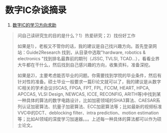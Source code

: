 # 数字IC杂谈摘录

1. [数字IC的学习方向求助](http://bbs.eetop.cn/thread-853891-1-1.html)

> 问自己读研究生的目的是什么？1）热爱研究；2）找份好工作
>
> 如果是1），老板又不管你的话，我的建议是自己找兴趣方向。首先登录网站：Guide2Research 找到，从目录中选取"hardware, robotics & electronics "找到排名最靠前的期刊（JSSC, TVLSI, TCAD...），看看业界大牛都在干什么，然后找到自己感兴趣的方向，收集资料，准备深挖。
>
> 如果是2)，主要考虑能否毕业的问题。你需要找到学院的毕业条件，然后有针对性的准备。硕士毕业一般要求一篇EI论文就可以了，我的建议是从数字IC相关的学术会议(ISCAS, FPGA, FPT, FPL, FCCM, HEART, HPCA, APCCAS, VLSI Design, NEWCAS, ICCE, RECONFIG, ARITH等)中找到某一种具体的算法的数字电路设计，比如加密领域的SHA3算法、CAESAR系列认证加密算法、抗量子加密算法、ECC加密算法等；比如最新的视频标准VVC中的DCT、deblocking filter、intra prediction、motion estimation等；比如AI领域的深度学习加速器。。。上述每一种具体的算法都可以作为硕士论文。
